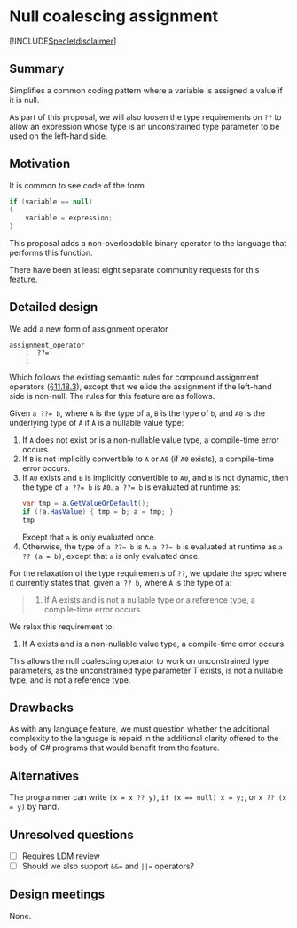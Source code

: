 # Null coalescing assignment

[!INCLUDE[Specletdisclaimer](~/docs/csharp/includes/speclet-disclaimer.md)]

## Summary
[summary]: #summary

Simplifies a common coding pattern where a variable is assigned a value if it is null.

As part of this proposal, we will also loosen the type requirements on `??` to allow an expression whose type is an unconstrained type parameter to be used on the left-hand side.

## Motivation
[motivation]: #motivation

It is common to see code of the form

```csharp
if (variable == null)
{
    variable = expression;
}
```

This proposal adds a non-overloadable binary operator to the language that performs this function.

There have been at least eight separate community requests for this feature.

## Detailed design
[design]: #detailed-design

We add a new form of assignment operator

``` antlr
assignment_operator
    : '??='
    ;
```

Which follows the existing semantic rules for compound assignment operators ([§11.18.3](https://github.com/dotnet/csharpstandard/blob/draft-v6/standard/expressions.md#11183-compound-assignment)), except that we elide the assignment if the left-hand side is non-null. The rules for this feature are as follows.

Given `a ??= b`, where `A` is the type of `a`, `B` is the type of `b`, and `A0` is the underlying type of `A` if `A` is a nullable value type:

1. If `A` does not exist or is a non-nullable value type, a compile-time error occurs.
2. If `B` is not implicitly convertible to `A` or `A0` (if `A0` exists), a compile-time error occurs.
3. If `A0` exists and `B` is implicitly convertible to `A0`, and `B` is not dynamic, then the type of `a ??= b` is `A0`. `a ??= b` is evaluated at runtime as:
   ```C#
   var tmp = a.GetValueOrDefault();
   if (!a.HasValue) { tmp = b; a = tmp; }
   tmp
   ```
   Except that `a` is only evaluated once.
4. Otherwise, the type of `a ??= b` is `A`. `a ??= b` is evaluated at runtime as `a ?? (a = b)`, except that `a` is only evaluated once.


For the relaxation of the type requirements of `??`, we update the spec where it currently states that, given `a ?? b`, where `A` is the type of `a`:

> 1. If A exists and is not a nullable type or a reference type, a compile-time error occurs.

We relax this requirement to:

1. If A exists and is a non-nullable value type, a compile-time error occurs.

This allows the null coalescing operator to work on unconstrained type parameters, as the unconstrained type parameter T exists, is not a nullable type, and is not a reference type.

## Drawbacks
[drawbacks]: #drawbacks

As with any language feature, we must question whether the additional complexity to the language is repaid in the additional clarity offered to the body of C# programs that would benefit from the feature.

## Alternatives
[alternatives]: #alternatives

The programmer can write `(x = x ?? y)`, `if (x == null) x = y;`, or `x ?? (x = y)` by hand.

## Unresolved questions
[unresolved]: #unresolved-questions

- [ ] Requires LDM review
- [ ] Should we also support `&&=` and `||=` operators?

## Design meetings

None.
